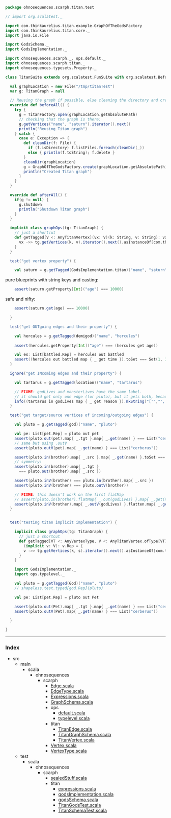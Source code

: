 
```scala
package ohnosequences.scarph.titan.test

// import org.scalatest._

import com.thinkaurelius.titan.example.GraphOfTheGodsFactory
import com.thinkaurelius.titan.core._
import java.io.File

import GodsSchema._
import GodsImplementation._

import ohnosequences.scarph._, ops.default._
import ohnosequences.scarph.titan._
import ohnosequences.typesets.Property._

class TitanSuite extends org.scalatest.FunSuite with org.scalatest.BeforeAndAfterAll {

  val graphLocation = new File("/tmp/titanTest")
  var g: TitanGraph = null

  // Reusing the graph if possible, else cleaning the directory and creating graph
  override def beforeAll() {
    try { 
      g = TitanFactory.open(graphLocation.getAbsolutePath)
      // checking that the graph is there:
      g.getVertices("name", "saturn").iterator().next()
      println("Reusing Titan graph")
    } catch {
      case e: Exception => {
        def cleanDir(f: File) {
          if (f.isDirectory) f.listFiles.foreach(cleanDir(_))
          else { println(f.toString); f.delete }
        }
        cleanDir(graphLocation)
        g = GraphOfTheGodsFactory.create(graphLocation.getAbsolutePath)
        println("Created Titan graph")
      }
    }
  }

  override def afterAll() {
    if(g != null) {
      g.shutdown
      println("Shutdown Titan graph")
    }
  }

  implicit class graphOps(tg: TitanGraph) {
    // just a shortcut
    def getTagged[V <: AnyTitanVertex](vx: V)(k: String, v: String): vx.Rep = {
      vx ->> tg.getVertices(k, v).iterator().next().asInstanceOf[com.thinkaurelius.titan.core.TitanVertex]
    }
  } 

  test("get vertex property") {

    val saturn = g.getTagged(GodsImplementation.titan)("name", "saturn")
```

pure blueprints with string keys and casting:

```scala
    assert(saturn.getProperty[Int]("age") === 10000)
```

safe and nifty:

```scala
    assert(saturn.get(age) === 10000)

  }

  test("get OUTgoing edges and their property") {

    val hercules = g.getTagged(demigod)("name", "hercules")
    
    assert(hercules.getProperty[Int]("age") === (hercules get age))

    val es: List[battled.Rep] = hercules out battled
    assert((hercules out battled map { _ get time }).toSet === Set(1, 12, 2))
  }

  ignore("get INcoming edges and their property") {

    val tartarus = g.getTagged(location)("name", "tartarus")

    // FIXME: godLives and monsterLives have the same label.
    // it should get only one edge (for pluto), but it gets both, because they have the same label:
    info((tartarus in godLives map { _ get reason }).mkString("['","', '","']"))
  }

  test("get target/source vertices of incoming/outgoing edges") {

    val pluto = g.getTagged(god)("name", "pluto")

    val pe: List[pet.Rep] = pluto out pet
    assert(pluto.out(pet).map{ _.tgt }.map{ _.get(name) } === List("cerberus"))
    // same but using .outV
    assert(pluto.outV(pet).map{ _.get(name) } === List("cerberus"))

    assert(pluto.in(brother).map{ _.src }.map{ _.get(name) }.toSet === Set("neptune", "jupiter"))
    // symmetry:
    assert(pluto.in(brother).map{ _.tgt } 
      === pluto.out(brother).map{ _.src })

    assert(pluto.inV(brother) === pluto.in(brother).map{ _.src })
    assert(pluto.inV(brother) === pluto.outV(brother))

    // FIXME: this doesn't work on the first flatMap
    // assert(pluto.in(brother).flatMap{ _.out(godLives) }.map{ _.get(name) }.toSet === Set("sea", "sky"))
    assert(pluto.inV(brother).map{ _.outV(godLives) }.flatten.map{ _.get(name) }.toSet === Set("sea", "sky"))
  }


  test("testing titan implicit implementation") {

    implicit class graphOps(tg: TitanGraph) {
      // just a shortcut
      def getTagged[VT <: AnyVertexType, V <: AnyTitanVertex.ofType[VT]](vt: VT)(k: String, s: String)
        (implicit v: V): v.Rep = {
        v ->> tg.getVertices(k, s).iterator().next().asInstanceOf[com.thinkaurelius.titan.core.TitanVertex]
      }
    } 

    import GodsImplementation._
    import ops.typelevel._

    val pluto = g.getTagged(God)("name", "pluto")
    // shapeless.test.typed[god.Rep](pluto)

    val pe: List[pet.Rep] = pluto out Pet

    assert(pluto.out(Pet).map{ _.tgt }.map{ _.get(name) } === List("cerberus"))
    assert(pluto.outV(Pet).map{ _.get(name) } === List("cerberus"))

  }

}

```


------

### Index

+ src
  + main
    + scala
      + ohnosequences
        + scarph
          + [Edge.scala][main/scala/ohnosequences/scarph/Edge.scala]
          + [EdgeType.scala][main/scala/ohnosequences/scarph/EdgeType.scala]
          + [Expressions.scala][main/scala/ohnosequences/scarph/Expressions.scala]
          + [GraphSchema.scala][main/scala/ohnosequences/scarph/GraphSchema.scala]
          + ops
            + [default.scala][main/scala/ohnosequences/scarph/ops/default.scala]
            + [typelevel.scala][main/scala/ohnosequences/scarph/ops/typelevel.scala]
          + titan
            + [TitanEdge.scala][main/scala/ohnosequences/scarph/titan/TitanEdge.scala]
            + [TitanGraphSchema.scala][main/scala/ohnosequences/scarph/titan/TitanGraphSchema.scala]
            + [TitanVertex.scala][main/scala/ohnosequences/scarph/titan/TitanVertex.scala]
          + [Vertex.scala][main/scala/ohnosequences/scarph/Vertex.scala]
          + [VertexType.scala][main/scala/ohnosequences/scarph/VertexType.scala]
  + test
    + scala
      + ohnosequences
        + scarph
          + [sealedStuff.scala][test/scala/ohnosequences/scarph/sealedStuff.scala]
          + titan
            + [expressions.scala][test/scala/ohnosequences/scarph/titan/expressions.scala]
            + [godsImplementation.scala][test/scala/ohnosequences/scarph/titan/godsImplementation.scala]
            + [godsSchema.scala][test/scala/ohnosequences/scarph/titan/godsSchema.scala]
            + [TitanGodsTest.scala][test/scala/ohnosequences/scarph/titan/TitanGodsTest.scala]
            + [TitanSchemaTest.scala][test/scala/ohnosequences/scarph/titan/TitanSchemaTest.scala]

[main/scala/ohnosequences/scarph/Edge.scala]: ../../../../../main/scala/ohnosequences/scarph/Edge.scala.md
[main/scala/ohnosequences/scarph/EdgeType.scala]: ../../../../../main/scala/ohnosequences/scarph/EdgeType.scala.md
[main/scala/ohnosequences/scarph/Expressions.scala]: ../../../../../main/scala/ohnosequences/scarph/Expressions.scala.md
[main/scala/ohnosequences/scarph/GraphSchema.scala]: ../../../../../main/scala/ohnosequences/scarph/GraphSchema.scala.md
[main/scala/ohnosequences/scarph/ops/default.scala]: ../../../../../main/scala/ohnosequences/scarph/ops/default.scala.md
[main/scala/ohnosequences/scarph/ops/typelevel.scala]: ../../../../../main/scala/ohnosequences/scarph/ops/typelevel.scala.md
[main/scala/ohnosequences/scarph/titan/TitanEdge.scala]: ../../../../../main/scala/ohnosequences/scarph/titan/TitanEdge.scala.md
[main/scala/ohnosequences/scarph/titan/TitanGraphSchema.scala]: ../../../../../main/scala/ohnosequences/scarph/titan/TitanGraphSchema.scala.md
[main/scala/ohnosequences/scarph/titan/TitanVertex.scala]: ../../../../../main/scala/ohnosequences/scarph/titan/TitanVertex.scala.md
[main/scala/ohnosequences/scarph/Vertex.scala]: ../../../../../main/scala/ohnosequences/scarph/Vertex.scala.md
[main/scala/ohnosequences/scarph/VertexType.scala]: ../../../../../main/scala/ohnosequences/scarph/VertexType.scala.md
[test/scala/ohnosequences/scarph/sealedStuff.scala]: ../sealedStuff.scala.md
[test/scala/ohnosequences/scarph/titan/expressions.scala]: expressions.scala.md
[test/scala/ohnosequences/scarph/titan/godsImplementation.scala]: godsImplementation.scala.md
[test/scala/ohnosequences/scarph/titan/godsSchema.scala]: godsSchema.scala.md
[test/scala/ohnosequences/scarph/titan/TitanGodsTest.scala]: TitanGodsTest.scala.md
[test/scala/ohnosequences/scarph/titan/TitanSchemaTest.scala]: TitanSchemaTest.scala.md